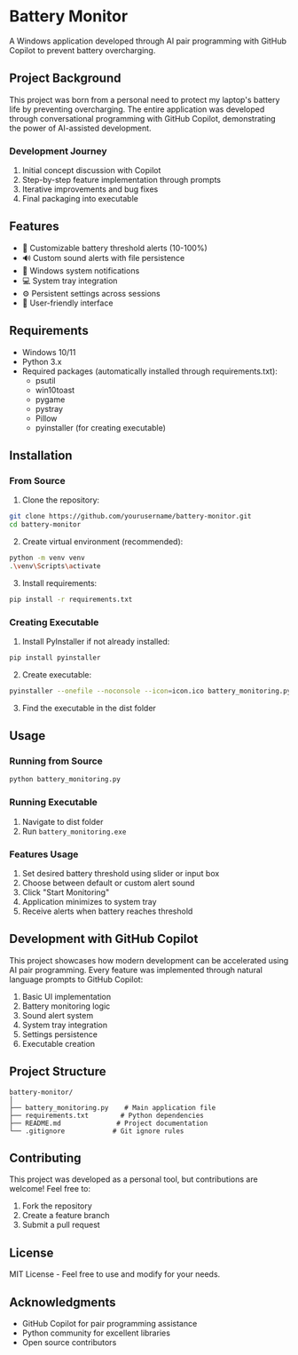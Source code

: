 # Battery Monitor

A Windows application developed through AI pair programming with GitHub Copilot to prevent battery overcharging.

## Project Background

This project was born from a personal need to protect my laptop's battery life by preventing overcharging. The entire application was developed through conversational programming with GitHub Copilot, demonstrating the power of AI-assisted development.

### Development Journey
1. Initial concept discussion with Copilot
2. Step-by-step feature implementation through prompts
3. Iterative improvements and bug fixes
4. Final packaging into executable

## Features

- 🔋 Customizable battery threshold alerts (10-100%)
- 🔊 Custom sound alerts with file persistence
- 🔔 Windows system notifications
- 💻 System tray integration
- ⚙️ Persistent settings across sessions
- 🎯 User-friendly interface

## Requirements

- Windows 10/11
- Python 3.x
- Required packages (automatically installed through requirements.txt):
  - psutil
  - win10toast
  - pygame
  - pystray
  - Pillow
  - pyinstaller (for creating executable)

## Installation

### From Source
1. Clone the repository:
```bash
git clone https://github.com/yourusername/battery-monitor.git
cd battery-monitor
```

2. Create virtual environment (recommended):
```bash
python -m venv venv
.\venv\Scripts\activate
```

3. Install requirements:
```bash
pip install -r requirements.txt
```

### Creating Executable
1. Install PyInstaller if not already installed:
```bash
pip install pyinstaller
```

2. Create executable:
```bash
pyinstaller --onefile --noconsole --icon=icon.ico battery_monitoring.py
```

3. Find the executable in the dist folder

## Usage

### Running from Source
```bash
python battery_monitoring.py
```

### Running Executable
1. Navigate to dist folder
2. Run `battery_monitoring.exe`

### Features Usage
1. Set desired battery threshold using slider or input box
2. Choose between default or custom alert sound
3. Click "Start Monitoring"
4. Application minimizes to system tray
5. Receive alerts when battery reaches threshold

## Development with GitHub Copilot

This project showcases how modern development can be accelerated using AI pair programming. Every feature was implemented through natural language prompts to GitHub Copilot:

1. Basic UI implementation
2. Battery monitoring logic
3. Sound alert system
4. System tray integration
5. Settings persistence
6. Executable creation

## Project Structure

```
battery-monitor/
│
├── battery_monitoring.py    # Main application file
├── requirements.txt        # Python dependencies
├── README.md              # Project documentation
└── .gitignore            # Git ignore rules
```

## Contributing

This project was developed as a personal tool, but contributions are welcome! Feel free to:
1. Fork the repository
2. Create a feature branch
3. Submit a pull request

## License

MIT License - Feel free to use and modify for your needs.

## Acknowledgments

- GitHub Copilot for pair programming assistance
- Python community for excellent libraries
- Open source contributors

